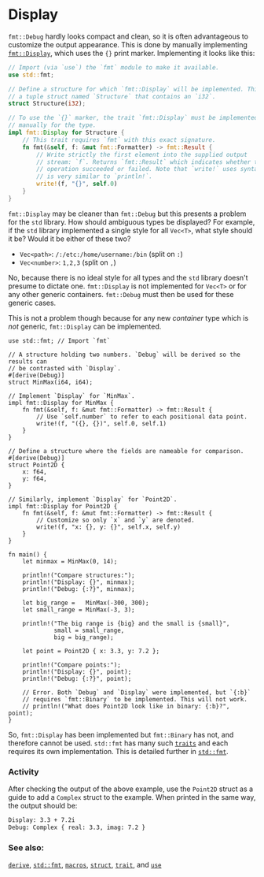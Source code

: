 # Display

`fmt::Debug` hardly looks compact and clean, so it is often advantageous to
customize the output appearance. This is done by manually implementing
[`fmt::Display`][fmt], which uses the `{}` print marker. Implementing it looks
like this:

```rust
// Import (via `use`) the `fmt` module to make it available.
use std::fmt;

// Define a structure for which `fmt::Display` will be implemented. This is
// a tuple struct named `Structure` that contains an `i32`.
struct Structure(i32);

// To use the `{}` marker, the trait `fmt::Display` must be implemented
// manually for the type.
impl fmt::Display for Structure {
    // This trait requires `fmt` with this exact signature.
    fn fmt(&self, f: &mut fmt::Formatter) -> fmt::Result {
        // Write strictly the first element into the supplied output
        // stream: `f`. Returns `fmt::Result` which indicates whether the
        // operation succeeded or failed. Note that `write!` uses syntax which
        // is very similar to `println!`.
        write!(f, "{}", self.0)
    }
}
```

`fmt::Display` may be cleaner than `fmt::Debug` but this presents a problem for
the `std` library. How should ambiguous types be displayed? For example, if the
`std` library implemented a single style for all `Vec<T>`, what style should it
be? Would it be either of these two?

- `Vec<path>`: `/:/etc:/home/username:/bin` (split on `:`)
- `Vec<number>`: `1,2,3` (split on `,`)

No, because there is no ideal style for all types and the `std` library doesn't
presume to dictate one. `fmt::Display` is not implemented for `Vec<T>` or for
any other generic containers. `fmt::Debug` must then be used for these generic
cases.

This is not a problem though because for any new *container* type which is *not*
generic, `fmt::Display` can be implemented.

```rust,editable
use std::fmt; // Import `fmt`

// A structure holding two numbers. `Debug` will be derived so the results can
// be contrasted with `Display`.
#[derive(Debug)]
struct MinMax(i64, i64);

// Implement `Display` for `MinMax`.
impl fmt::Display for MinMax {
    fn fmt(&self, f: &mut fmt::Formatter) -> fmt::Result {
        // Use `self.number` to refer to each positional data point.
        write!(f, "({}, {})", self.0, self.1)
    }
}

// Define a structure where the fields are nameable for comparison.
#[derive(Debug)]
struct Point2D {
    x: f64,
    y: f64,
}

// Similarly, implement `Display` for `Point2D`.
impl fmt::Display for Point2D {
    fn fmt(&self, f: &mut fmt::Formatter) -> fmt::Result {
        // Customize so only `x` and `y` are denoted.
        write!(f, "x: {}, y: {}", self.x, self.y)
    }
}

fn main() {
    let minmax = MinMax(0, 14);

    println!("Compare structures:");
    println!("Display: {}", minmax);
    println!("Debug: {:?}", minmax);

    let big_range =   MinMax(-300, 300);
    let small_range = MinMax(-3, 3);

    println!("The big range is {big} and the small is {small}",
             small = small_range,
             big = big_range);

    let point = Point2D { x: 3.3, y: 7.2 };

    println!("Compare points:");
    println!("Display: {}", point);
    println!("Debug: {:?}", point);

    // Error. Both `Debug` and `Display` were implemented, but `{:b}`
    // requires `fmt::Binary` to be implemented. This will not work.
    // println!("What does Point2D look like in binary: {:b}?", point);
}
```

So, `fmt::Display` has been implemented but `fmt::Binary` has not, and therefore
cannot be used. `std::fmt` has many such [`traits`][traits] and each requires
its own implementation. This is detailed further in [`std::fmt`][fmt].

### Activity

After checking the output of the above example, use the `Point2D` struct as a
guide to add a `Complex` struct to the example. When printed in the same way,
the output should be:

```txt
Display: 3.3 + 7.2i
Debug: Complex { real: 3.3, imag: 7.2 }
```

### See also:

[`derive`][derive], [`std::fmt`][fmt], [`macros`][macros], [`struct`][structs],
[`trait`][traits], and [`use`][use]

[derive]: ../../trait/derive.md
[fmt]: https://doc.rust-lang.org/std/fmt/
[macros]: ../../macros.md
[structs]: ../../custom_types/structs.md
[traits]: https://doc.rust-lang.org/std/fmt/#formatting-traits
[use]: ../../mod/use.md

